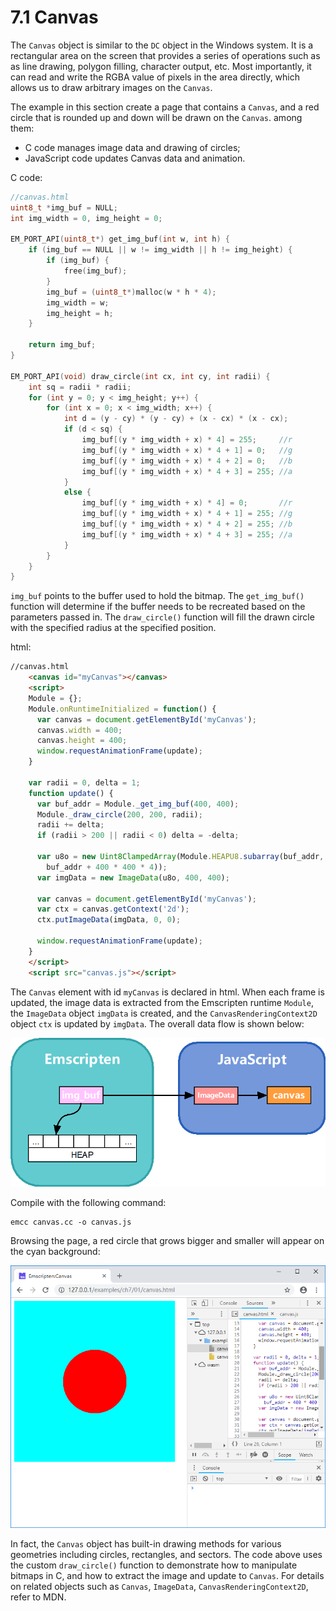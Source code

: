 # 7.1 Canvas

The `Canvas` object is similar to the `DC` object in the Windows system. It is a rectangular area on the screen that provides a series of operations such as as line drawing, polygon filling, character output, etc. Most importantly, it can read and write the RGBA value of pixels in the area directly, which allows us to draw arbitrary images on the `Canvas`.

The example in this section create a page that contains a `Canvas`, and a red circle that is rounded up and down will be drawn on the `Canvas`. among them:

- C code manages image data and drawing of circles;
- JavaScript code updates Canvas data and animation.

C code:

```c
//canvas.html
uint8_t *img_buf = NULL;
int img_width = 0, img_height = 0;

EM_PORT_API(uint8_t*) get_img_buf(int w, int h) {
	if (img_buf == NULL || w != img_width || h != img_height) {
		if (img_buf) {
			free(img_buf);
		}
		img_buf = (uint8_t*)malloc(w * h * 4);
		img_width = w;
		img_height = h;
	}

	return img_buf;
}

EM_PORT_API(void) draw_circle(int cx, int cy, int radii) {
	int sq = radii * radii;
	for (int y = 0; y < img_height; y++) {
		for (int x = 0; x < img_width; x++) {
			int d = (y - cy) * (y - cy) + (x - cx) * (x - cx);
			if (d < sq) {
				img_buf[(y * img_width + x) * 4] = 255;		//r
				img_buf[(y * img_width + x) * 4 + 1] = 0;	//g
				img_buf[(y * img_width + x) * 4 + 2] = 0;	//b
				img_buf[(y * img_width + x) * 4 + 3] = 255;	//a
			}
			else {
				img_buf[(y * img_width + x) * 4] = 0;		//r
				img_buf[(y * img_width + x) * 4 + 1] = 255;	//g
				img_buf[(y * img_width + x) * 4 + 2] = 255;	//b
				img_buf[(y * img_width + x) * 4 + 3] = 255;	//a
			}
		}
	}
}
```

`img_buf` points to the buffer used to hold the bitmap. The `get_img_buf()` function will determine if the buffer needs to be recreated based on the parameters passed in. The `draw_circle()` function will fill the drawn circle with the specified radius at the specified position.

html:

```html
//canvas.html
    <canvas id="myCanvas"></canvas>
    <script>
    Module = {};
    Module.onRuntimeInitialized = function() {
      var canvas = document.getElementById('myCanvas');
      canvas.width = 400;
      canvas.height = 400;
      window.requestAnimationFrame(update);
    }

    var radii = 0, delta = 1;
    function update() {
      var buf_addr = Module._get_img_buf(400, 400);
      Module._draw_circle(200, 200, radii);
      radii += delta;
      if (radii > 200 || radii < 0) delta = -delta;

      var u8o = new Uint8ClampedArray(Module.HEAPU8.subarray(buf_addr,
        buf_addr + 400 * 400 * 4));
      var imgData = new ImageData(u8o, 400, 400);

      var canvas = document.getElementById('myCanvas');
      var ctx = canvas.getContext('2d');
      ctx.putImageData(imgData, 0, 0);

      window.requestAnimationFrame(update);
    }
    </script>
    <script src="canvas.js"></script>
```

The `Canvas` element with id `myCanvas` is declared in html. When each frame is updated, the image data is extracted from the Emscripten runtime `Module`, the `ImageData` object `imgData` is created, and the `CanvasRenderingContext2D` object `ctx` is updated by `imgData`. The overall data flow is shown below:

![](images/01-flow.png)

Compile with the following command:

```
emcc canvas.cc -o canvas.js
```

Browsing the page, a red circle that grows bigger and smaller will appear on the cyan background:

![](images/01-page.png)

In fact, the `Canvas` object has built-in drawing methods for various geometries including circles, rectangles, and sectors. The code above uses the custom `draw_circle()` function to demonstrate how to manipulate bitmaps in C, and how to extract the image and update to `Canvas`. For details on related objects such as `Canvas`, `ImageData`, `CanvasRenderingContext2D`, refer to MDN.
